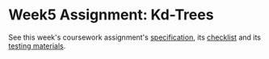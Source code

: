 # Week5 Assignment: Kd-Trees

See this week's coursework assignment's [specification](http://coursera.cs.princeton.edu/algs4/assignments/kdtree.html),
its [checklist](http://coursera.cs.princeton.edu/algs4/checklists/kdtree.html) and 
its [testing materials](http://coursera.cs.princeton.edu/algs4/testing/kdtree-testing.zip).

